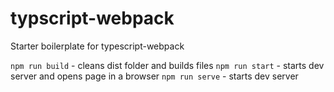 # typscript-webpack
Starter boilerplate for typescript-webpack

`npm run build` - cleans dist folder and builds files
`npm run start` - starts dev server and opens page in a browser
`npm run serve` - starts dev server
